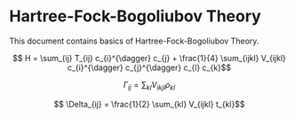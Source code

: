 # Hartree-Fock-Bogoliubov Theory

This document contains basics of Hartree-Fock-Bogoliubov Theory.

```math
  H =  \sum_{ij} T_{ij} c_{i}^{\dagger} c_{j}
     + \frac{1}{4} \sum_{ijkl} V_{ijkl} c_{i}^{\dagger} c_{j}^{\dagger} c_{l} c_{k}
```

```math
  \Gamma_{ij} = \sum_{kl} V_{ikjl} \rho_{kl}
```

```math
  \Delta_{ij} = \frac{1}{2} \sum_{kl} V_{ijkl} t_{kl}
```
